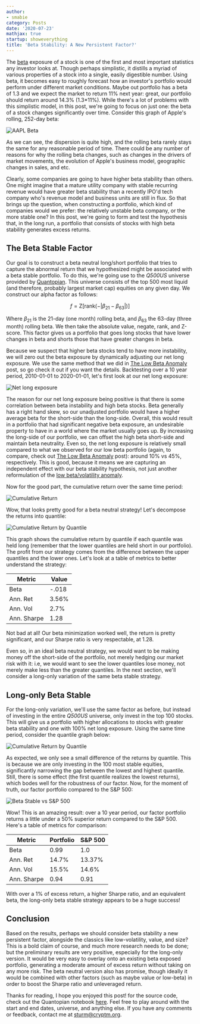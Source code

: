```yaml
---
author:
- smabie
category: Posts
date: '2020-07-23'
mathjax: true
startup: showeverything
title: 'Beta Stability: A New Persistent Factor?'
---
```


The [beta](https://en.wikipedia.org/wiki/Beta_(finance)) exposure of a
stock is one of the first and most important statistics any investor
looks at. Though perhaps simplistic, it distills a myriad of various
properties of a stock into a single, easily digestible number. Using
beta, it becomes easy to roughly forecast how an investor\'s portfolio
would perform under different market conditions. Maybe out portfolio has
a beta of 1.3 and we expect the market to return 11% next year: great,
our portfolio should return around 14.3% (1.3\*11%). While there\'s a
lot of problems with this simplistic model, in this post, we\'re going
to focus on just one: the beta of a stock changes significantly over
time. Consider this graph of Apple\'s rolling, 252-day beta:

![AAPL Beta](/assets/aaplbeta.png)

As we can see, the dispersion is quite high, and the rolling beta rarely
stays the same for any reasonable period of time. There could be any
number of reasons for why the rolling beta changes, such as changes in
the drivers of market movements, the evolution of Apple\'s business
model, geographic changes in sales, and etc.

Clearly, some companies are going to have higher beta stability than
others. One might imagine that a mature utility company with stable
recurring revenue would have greater beta stability than a recently
IPO\'d tech company who\'s revenue model and business units are still in
flux. So that brings up the question, when constructing a portfolio,
which kind of companies would we prefer: the relatively unstable beta
company, or the more stable one? In this post, we\'re going to form and
test the hypothesis that, in the long run, a portfolio that consists of
stocks with high beta stability generates excess returns.

The Beta Stable Factor
----------------------

Our goal is to construct a beta neutral long/short portfolio that tries
to capture the abnormal return that we hypothesized might be associated
with a beta stable portfolio. To do this, we\'re going use to the
*Q500US* universe provided by [Quantopian](https://www.quantopian.com/).
This universe consists of the top 500 most liquid (and therefore,
probably largest market cap) equities on any given day. We construct our
alpha factor as follows:

$$f = \text{Z}[\text{rank}(-|\beta_{21}-\beta_{63}|)]$$

Where $\beta_{21}$ is the 21-day (one month) rolling beta, and
$\beta_{63}$ the 63-day (three month) rolling beta. We then take the
absolute value, negate, rank, and Z-score. This factor gives us a
portfolio that goes long stocks that have lower changes in beta and
shorts those that have greater changes in beta.

Because we suspect that higher beta stocks tend to have more
instability, we will zero out the beta exposure by dynamically adjusting
our net long exposure. We use the same method that we did in [The Low
Beta Anomaly](https://cryptm.org/posts/2020/06/28/beta.html) post, so go
check it out if you want the details. Backtesting over a 10 year period,
2010-01-01 to 2020-01-01, let\'s first look at our net long exposure:

![Net long exposure](/assets/nl.png)

The reason for our net long exposure being positive is that there is
some correlation between beta instability and high beta stocks. Beta
generally has a right hand skew, so our unadjusted portfolio would have
a higher average beta for the short-side than the long-side. Overall,
this would result in a portfolio that had significant negative beta
exposure, an undesirable property to have in a world where the market
usually goes up. By increasing the long-side of our portfolio, we can
offset the high beta short-side and maintain beta neutrality. Even so,
the net long exposure is relatively small compared to what we observed
for our low beta portfolio (again, to compare, check out [The Low Beta
Anomaly](https://cryptm.org/posts/2020/06/28/beta.html) post): around
10% vs 45%, respectively. This is good, because it means we are
capturing an independent effect with our beta stability hypothesis, not
just another reformulation of the [low beta/volatility
anomaly](https://en.wikipedia.org/wiki/Low-volatility_anomaly).

Now for the good part, the cumulative return over the same time period:

![Cumulative Return](/assets/cr.png)

Wow, that looks pretty good for a beta neutral strategy! Let\'s
decompose the returns into quantile:

![Cumulative Return by Quantile](/assets/qcr.png)

This graph shows the cumulative return by quantile if each quantile was
held long (remember that the lower quantiles are held short in our
portfolio). The profit from our strategy comes from the difference
between the upper quantiles and the lower ones. Let\'s look at a table
of metrics to better understand the strategy:

| Metric      | Value |
|-------------|-------|
| Beta        | -.018 |
| Ann. Ret    | 3.56% |
| Ann. Vol    | 2.7%  |
| Ann. Sharpe | 1.28  |

Not bad at all! Our beta minimization worked well, the return is pretty
significant, and our Sharpe ratio is very respectable, at 1.28.

Even so, in an ideal beta neutral strategy, we would want to be making
money off the short-side of the portfolio, not merely hedging our market
risk with it: i.e, we would want to see the lower quantiles lose money,
not merely make less than the greater quantiles. In the next section,
we\'ll consider a long-only variation of the same beta stable strategy.

Long-only Beta Stable
---------------------

For the long-only variation, we\'ll use the same factor as before, but
instead of investing in the entire *Q500US* universe, only invest in the
top 100 stocks. This will give us a portfolio with higher allocations to
stocks with greater beta stability and one with 100% net long exposure.
Using the same time period, consider the quantile graph below:

![Cumulative Return by Quantile](/assets/qcr2.png)

As expected, we only see a small difference of the returns by quantile.
This is because we are only investing in the 100 most stable equities,
significantly narrowing the gap between the lowest and highest quantile.
Still, there is some effect (the first quantile realizes the lowest
returns), which bodes well for the robustness of our factor. Now, for
the moment of truth, our factor portfolio compared to the S&P 500:

![Beta Stable vs S&P 500](/assets/bsvs.png)

Wow! This is an amazing result: over a 10 year period, our factor
portfolio returns a little under a 50% superior return compared to the
S&P 500. Here\'s a table of metrics for comparison:

| Metric      | Portfolio | S&P 500 |
|-------------|-----------|---------|
| Beta        | 0.99      | 1.0     |
| Ann. Ret    | 14.7%     | 13.37%  |
| Ann. Vol    | 15.5%     | 14.6%   |
| Ann. Sharpe | 0.94      | 0.91    |

With over a 1% of excess return, a higher Sharpe ratio, and an
equivalent beta, the long-only beta stable strategy appears to be a huge
success!

Conclusion
----------

Based on the results, perhaps we should consider beta stability a new
persistent factor, alongside the classics like low-volatility, value,
and size? This is a bold claim of course, and much more research needs
to be done; but the preliminary results are very positive, especially
for the long-only version. It would be very easy to overlay onto an
existing beta exposed portfolio, generating a moderate amount of excess
return without taking on any more risk. The beta neutral version also
has promise, though ideally it would be combined with other factors
(such as maybe value or low-beta) in order to boost the Sharpe ratio and
unleveraged return.

Thanks for reading, I hope you enjoyed this post! for the source code,
check out the Quantopian notebook
[here](https://www.quantopian.com/posts/beta-stability). Feel free to
play around with the start and end dates, universe, and anything else.
If you have any comments or feedback, contact me at <sturm@cryptm.org>.
